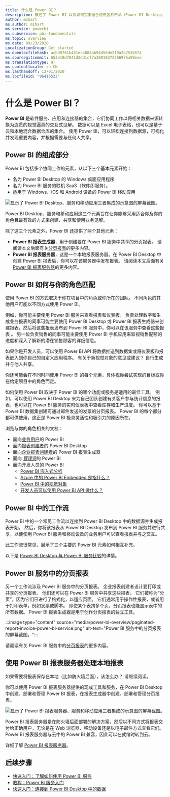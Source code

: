 ```yaml
---
title: 什么是 Power BI？
description: 概述了 Power BI 以及如何完美组合使用各种产品（Power BI Desktop、Power BI 服务、Power BI 移动版、报表服务器、Power BI Embedded）。
author: mihart
ms.author: mihart
ms.service: powerbi
ms.subservice: pbi-fundamentals
ms.topic: overview
ms.date: 09/23/2020
LocalizationGroup: Get started
ms.openlocfilehash: acbd0761b481ec4884ab94d50de219a2d753b574
ms.sourcegitcommit: 653e18d7041d3dd1cf7a38010372366975a98eae
ms.translationtype: HT
ms.contentlocale: zh-CN
ms.lasthandoff: 12/01/2020
ms.locfileid: "96416522"
---
```

# <a name="what-is-power-bi"></a>什么是 Power BI？
**Power BI** 是软件服务、应用和连接器的集合，它们协同工作以将相关数据来源转换为连贯的视觉逼真的交互式见解。 数据可以是 Excel 电子表格，也可以是基于云和本地混合数据仓库的集合。 使用 Power BI，可以轻松连接到数据源，可视化并发现重要内容，并根据需要与任何人共享。

## <a name="the-parts-of-power-bi"></a>Power BI 的组成部分
Power BI 包括多个协同工作的元素，从以下三个基本元素开始： 
- 名为 Power BI Desktop 的 Windows 桌面应用程序
- 名为 Power BI 服务的联机 SaaS（软件即服务）。 
- 适用于 Windows、iOS 和 Android 设备的 Power BI 移动应用

![显示了 Power BI Desktop、服务和移动应用三者集成的示意图的屏幕截图。](media/power-bi-overview/power-bi-overview-blocks.png)

Power BI Desktop、服务和移动应用这三个元素旨在让你能够采用适合你及你的角色且最有效的方式来创建、共享和使用业务见解。

除了这三个元素之外，Power BI 还提供了两个其他元素：

- **Power BI 报表生成器**，用于创建要在 Power BI 服务中共享的分页报表。 请阅读本文后面有关[分页报表](#paginated-reports-in-the-power-bi-service)的更多内容。
- **Power BI 报表服务器**，这是一个本地报表服务器。在 Power BI Desktop 中创建 Power BI 报表后，你可以在该服务器中发布报表。 请阅读本文后面有关 [Power BI 报表服务器](#on-premises-reporting-with-power-bi-report-server)的更多内容。

## <a name="how-power-bi-matches-your-role"></a>Power BI 如何与你的角色匹配
使用 Power BI 的方式取决于你在项目中的角色或你所在的团队。 不同角色的其他用户可能以不同方式使用 Power BI。

例如，你可能主要使用 Power BI 服务来查看报表和仪表板。 负责处理数字和生成业务报表的同事可能主要使用 Power BI Desktop 或 Power BI 报表生成器来创建报表，然后将这些报表发布到 Power BI 服务中，你可以在该服务中查看这些报表 。 另一位负责销售的同事可能主要使用 Power BI 手机应用来监视销售配额的进度和深入了解新的潜在销售顾客的详细信息。

如果你是开发人员，可以使用 Power BI API 将数据推送到数据集或将仪表板和报表嵌入到你自己的自定义应用程序。 有关于新视觉对象的意见或建议？ 自行生成并与他人共享。  

你还可能会在不同时间使用 Power BI 的每个元素，具体视你尝试实现的目标或你在给定项目中的角色而定。

如何使用 Power BI 取决于 Power BI 的哪个功能或服务是适用的最佳工具。 例如，可以使用 Power BI Desktop 来为自己团队创建有关客户参与统计信息的报表，也可以在 Power BI 服务的实时仪表板中查看库存和生产进度。 你可以基于 Power BI 数据集创建可通过邮件发送的发票的分页报表。 Power BI 的每个部分都可供使用，这正是 Power BI 极具灵活性和吸引力的原因所在。

浏览与你的角色相关的文档：
- 面向[业务用户](../consumer/end-user-consumer.md)的 Power BI
- 面向[报表创建者](desktop-what-is-desktop.md)的 Power BI Desktop
- 面向[企业报表创建者](../paginated-reports/paginated-reports-report-builder-power-bi.md)的 Power BI 报表生成器
- 面向 [*管理员*](../admin/service-admin-administering-power-bi-in-your-organization.md)的 Power BI
- 面向开发人员的 Power BI
    * [Power BI 嵌入式分析](../developer/embedded/embedding.md)
    * [Azure 中的 Power BI Embedded 是指什么？](../developer/embedded/azure-pbie-what-is-power-bi-embedded.md)
    * [Power BI 中的视觉对象](../developer/visuals/power-bi-custom-visuals.md)
    * [开发人员可以使用 Power BI API 做什么？](../developer/automation/overview-of-power-bi-rest-api.md)

## <a name="the-flow-of-work-in-power-bi"></a>Power BI 中的工作流
Power BI 中的一个常见工作流以连接到 Power BI Desktop 中的数据源并生成报表开始。 然后，你将该报表从 Power BI Desktop 发布到 Power BI 服务并进行共享，以便使用 Power BI 服务和移动设备的业务用户可以查看报表并与之交互。

此工作流很常见，展示了三个主要的 Power BI 元素如何相互补充。

以下是 [Power BI Desktop 与 Power BI 服务比较](../fundamentals/service-service-vs-desktop.md)的详情。

## <a name="paginated-reports-in-the-power-bi-service"></a>Power BI 服务中的分页报表

另一个工作流涉及 Power BI 服务中的分页报表。 企业报表创建者设计要打印或共享的分页报表。 他们还可以在 Power BI 服务中共享这些报表。 它们被称为“分页”，因为它们已进行了格式化，以适应页面。 它们通常用于操作性报表，或者用于打印表单，例如发票或脚本。 即使某个表跨多个页，分页报表也能显示表中的所有数据。 Power BI 报表生成器是用于创作分页报表的独立工具。

:::image type="content" source="media/power-bi-overview/paginated-report-invoice-power-bi-service.png" alt-text="Power BI 服务中的分页报表的屏幕截图。":::

请阅读有关 Power BI 服务中的[分页报表](../paginated-reports/paginated-reports-report-builder-power-bi.md)的更多内容。

## <a name="on-premises-reporting-with-power-bi-report-server"></a>使用 Power BI 报表服务器处理本地报表

如果需要将报表保存在本地（比如防火墙后面），该怎么办？  请继续阅读。

你可以使用 Power BI 报表服务器提供的现成工具和服务，在 Power BI Desktop 中创建、部署和管理 Power BI 报表，在报表生成器中创建、部署和管理分页报表。

![显示了 Power BI 报表服务器、服务和移动应用三者集成的示意图的屏幕截图。](media/power-bi-overview/power-bi-report-server2.png)

Power BI 报表服务器是在防火墙后面部署的解决方案，然后以不同方式将报表交付给正确用户，无论是在 Web 浏览器、移动设备还是以电子邮件方式查看它们。 Power BI 报表服务器与云中的 Power BI 兼容，因此可以在就绪时转到云。 

详细了解 [Power BI 报表服务器](../report-server/get-started.md)。

## <a name="next-steps"></a>后续步骤
- [快速入门：了解如何使用 Power BI 服务](../consumer/end-user-experience.md)   
- [教程：Power BI 服务入门](service-get-started.md)
- [快速入门：连接到 Power BI Desktop 中的数据](../connect-data/desktop-quickstart-connect-to-data.md)
